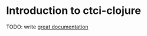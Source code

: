 # Introduction to ctci-clojure

TODO: write [great documentation](http://jacobian.org/writing/what-to-write/)
